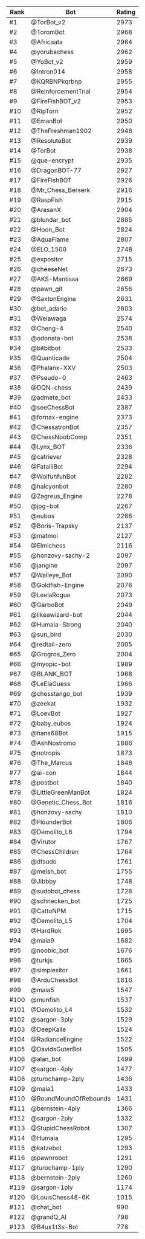 Rank|Bot|Rating
---|---|---
#1|@TorBot_v2|2973
#2|@ToromBot|2968
#3|@Africaata|2964
#4|@yorubachess|2962
#5|@YoBot_v2|2959
#6|@Intron014|2958
#7|@KQRBNPkqrbnp|2955
#8|@ReinforcementTrial|2954
#9|@FireFishBOT_v2|2953
#10|@RipTorn|2952
#11|@EmanBot|2950
#12|@TheFreshman1902|2948
#13|@ResoluteBot|2939
#14|@TorBot|2938
#15|@que-encrypt|2935
#16|@DragonBOT-77|2927
#17|@FireFishBOT|2926
#18|@Mr_Chess_Berserk|2916
#19|@RaspFish|2915
#20|@ArasanX|2904
#21|@blundar_bot|2885
#22|@Hoon_Bot|2824
#23|@AquaFlame|2807
#24|@ELO_1500|2748
#25|@expositor|2715
#26|@cheeseNet|2673
#27|@AKS-Mantissa|2669
#28|@pawn_git|2656
#29|@SaxtonEngine|2631
#30|@bot_adario|2603
#31|@Weiawaga|2574
#32|@Cheng-4|2540
#33|@odonata-bot|2538
#34|@bitbitbot|2533
#35|@Quanticade|2504
#36|@Phalanx-XXV|2503
#37|@Pseudo-0|2463
#38|@DQN-chess|2439
#39|@admete_bot|2433
#40|@seeChessBot|2387
#41|@fornax-engine|2373
#42|@ChessatronBot|2357
#43|@ChessNoobComp|2351
#44|@Lynx_BOT|2336
#45|@catriever|2328
#46|@FataliiBot|2294
#47|@WolfuhfuhBot|2282
#48|@halcyonbot|2280
#49|@Zagreus_Engine|2278
#50|@jpg-bot|2267
#51|@eubos|2266
#52|@Boris-Trapsky|2137
#53|@matmoi|2127
#54|@Elmichess|2116
#55|@honzovy-sachy-2|2097
#56|@jangine|2097
#57|@Walleye_Bot|2090
#58|@Goldfish-Engine|2076
#59|@LeelaRogue|2073
#60|@GarboBot|2049
#61|@likeawizard-bot|2044
#62|@Humaia-Strong|2040
#63|@sun_bird|2030
#64|@redtail-zero|2005
#65|@Grogros_Zero|2004
#66|@myopic-bot|1989
#67|@BLANK_BOT|1968
#68|@LeElaGuess|1966
#69|@chesstango_bot|1939
#70|@zeekat|1932
#71|@LoevBot|1927
#72|@baby_eubos|1924
#73|@hans68Bot|1915
#74|@AshNostromo|1886
#75|@notropis|1873
#76|@The_Marcus|1848
#77|@ai-con|1844
#78|@postbot|1840
#79|@LittleGreenManBot|1824
#80|@Genetic_Chess_Bot|1816
#81|@honzovy-sachy|1810
#82|@FlounderBot|1806
#83|@Demolito_L6|1794
#84|@Virutor|1767
#85|@ChessChildren|1764
#86|@dtsudo|1761
#87|@melsh_bot|1755
#88|@Jibbby|1748
#89|@sudobot_chess|1728
#90|@schnecken_bot|1725
#91|@CattoNPM|1715
#92|@Demolito_L5|1704
#93|@HardRok|1695
#94|@maia9|1682
#95|@noobic_bot|1676
#96|@turkjs|1665
#97|@simplexitor|1661
#98|@ArduChessBot|1616
#99|@maia5|1547
#100|@munfish|1537
#101|@Demolito_L4|1532
#102|@sargon-3ply|1529
#103|@DeepKalle|1524
#104|@RadianceEngine|1522
#105|@DavidsGuterBot|1505
#106|@alan_bot|1499
#107|@sargon-4ply|1477
#108|@turochamp-2ply|1436
#109|@maia1|1433
#110|@RoundMoundOfRebounds|1431
#111|@bernstein-4ply|1366
#112|@sargon-2ply|1332
#113|@StupidChessRobot|1307
#114|@Humaia|1295
#115|@katzebot|1293
#116|@pawnrobot|1291
#117|@turochamp-1ply|1290
#118|@bernstein-2ply|1260
#119|@sargon-1ply|1174
#120|@LouisChess48-6K|1015
#121|@chat_bot|990
#122|@grandQ_AI|798
#123|@B4ux1t3s-Bot|778
